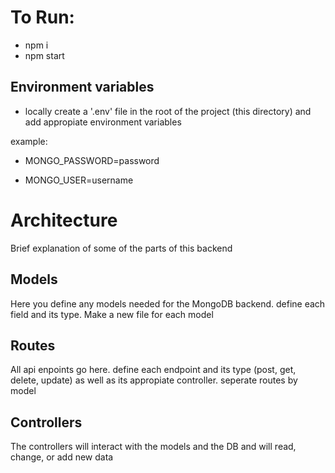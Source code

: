 # To Run:

- npm i
- npm start

## Environment variables

- locally create a '.env' file in the root of the project (this directory) and add appropiate environment variables

example:

- MONGO_PASSWORD=password
  
- MONGO_USER=username

# Architecture

Brief explanation of some of the parts of this backend

## Models

Here you define any models needed for the MongoDB backend. define each field and its type. Make a new file for each model

## Routes

All api enpoints go here. define each endpoint and its type (post, get, delete, update) as well as its appropiate controller. seperate routes by model


## Controllers

The controllers will interact with the models and the DB and will read, change, or add new data
